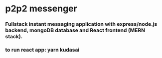 # p2p2 messenger
### Fullstack instant messaging application with express/node.js backend, mongoDB database and React frontend (MERN stack).
### to run react app: yarn kudasai
